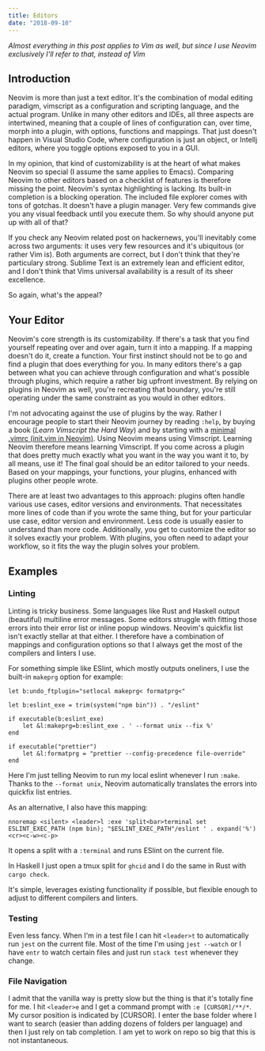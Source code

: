 ```yaml
---
title: Editors
date: "2018-09-10"
---
```


_Almost everything in this post applies to Vim as well, but since I use Neovim
exclusively I'll refer to that, instead of Vim_

## Introduction

Neovim is more than just a text editor. It's the combination of modal editing
paradigm, vimscript as a configuration and scripting language, and the actual
program. Unlike in many other editors and IDEs, all three aspects are
intertwined, meaning that a couple of lines of configuration can, over time,
morph into a plugin, with options, functions and mappings. That just doesn't
happen in Visual Studio Code, where configuration is just an object, or Intellj
editors, where you toggle options exposed to you in a GUI.

In my opinion, that kind of customizability is at the heart of what makes
Neovim so special (I assume the same applies to Emacs). Comparing Neovim to
other editors based on a checklist of features is therefore missing the point.
Neovim's syntax highlighting is lacking. Its built-in completion is a blocking
operation. The included file explorer comes with tons of gotchas. It doesn't
have a plugin manager. Very few commands give you any visual feedback until you
execute them. So why should anyone put up with all of that?

If you check any Neovim related post on hackernews, you'll inevitably come
across two arguments: it uses very few resources and it's ubiquitous (or rather
Vim is). Both arguments are correct, but I don't think that they're particulary
strong. Sublime Text is an extremely lean and efficient editor, and I don't
think that Vims universal availability is a result of its sheer excellence.

So again, what's the appeal?

## Your Editor

Neovim's core strength is its customizability. If there's a task that you find
yourself repeating over and over again, turn it into a mapping. If a mapping
doesn't do it, create a function. Your first instinct should not be to go and
find a plugin that does everything for you. In many editors there's a gap
between what you can achieve through configuration and what's possible through
plugins, which require a rather big upfront investment. By relying on plugins
in Neovim as well, you're recreating that boundary, you're still operating
under the same constraint as you would in other editors.

I'm not advocating against the use of plugins by the way. Rather I encourage
people to start their Neovim journey by reading `:help`, by buying a book
(_Learn Vimscript the Hard Way_) and by starting with a [minimal .vimrc
(init.vim in Neovim)](https://github.com/romainl/idiomatic-vimrc). Using Neovim
means using Vimscript. Learning Neovim therefore means learning Vimscript. If
you come across a plugin that does pretty much exactly what you want in the way
you want it to, by all means, use it! The final goal should be an editor
tailored to your needs. Based on your mappings, your functions, your plugins,
enhanced with plugins other people wrote.

There are at least two advantages to this approach: plugins often handle
various use cases, editor versions and environments. That necessitates more
lines of code than if you wrote the same thing, but for your particular use
case, editor version and environment. Less code is usually easier to understand
than more code. Additionally, you get to customize the editor so it solves
exactly your problem. With plugins, you often need to adapt your workflow, so
it fits the way the plugin solves your problem.

## Examples

### Linting

Linting is tricky business. Some languages like Rust and Haskell output
(beautiful) multiline error messages. Some editors struggle with fitting those
errors into their error list or inline popup windows. Neovim's quickfix list
isn't exactly stellar at that either. I therefore have a combination of
mappings and configuration options so that I always get the most of the
compilers and linters I use.

For something simple like ESlint, which mostly outputs oneliners, I use the
built-in `makeprg` option for example:

```
let b:undo_ftplugin="setlocal makeprg< formatprg<"

let b:eslint_exe = trim(system("npm bin")) . "/eslint"

if executable(b:eslint_exe)
    let &l:makeprg=b:eslint_exe . ' --format unix --fix %'
end

if executable("prettier")
    let &l:formatprg = "prettier --config-precedence file-override"
end
```

Here I'm just telling Neovim to run my local eslint whenever I run `:make`.
Thanks to the `--format unix`, Neovim automatically translates the errors into
quickfix list entries.

As an alternative, I also have this mapping:

```
nnoremap <silent> <leader>l :exe 'split<bar>terminal set ESLINT_EXEC_PATH (npm bin); "$ESLINT_EXEC_PATH"/eslint ' . expand('%')<cr><c-w><c-p>
```

It opens a split with a `:terminal` and runs ESlint on the current file.

In Haskell I just open a tmux split for `ghcid` and I do the same in Rust with
`cargo check`.

It's simple, leverages existing functionality if possible, but flexible enough
to adjust to different compilers and linters.

### Testing

Even less fancy. When I'm in a test file I can hit `<leader>t` to automatically
run `jest` on the current file. Most of the time I'm using `jest --watch` or I
have `entr` to watch certain files and just run `stack test` whenever they
change.

### File Navigation

I admit that the vanilla way is pretty slow but the thing is that it's totally
fine for me. I hit `<leader>e` and I get a command prompt with `:e
[CURSOR]/**/*`. My cursor position is indicated by [CURSOR]. I enter the base
folder where I want to search (easier than adding dozens of folders per
language) and then I just rely on tab completion. I am yet to work on repo so
big that this is not instantaneous.
